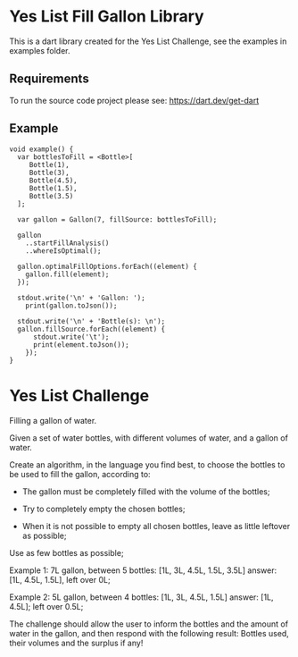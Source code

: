 # Yes List Fill Gallon Library

  This is a dart library created for the Yes List Challenge, see the examples in examples folder.

## Requirements

  To run the source code project please see: https://dart.dev/get-dart

## Example

```
void example() {
  var bottlesToFill = <Bottle>[
     Bottle(1),
     Bottle(3),
     Bottle(4.5),
     Bottle(1.5),
     Bottle(3.5)
  ];

  var gallon = Gallon(7, fillSource: bottlesToFill);

  gallon
    ..startFillAnalysis()
    ..whereIsOptimal();

  gallon.optimalFillOptions.forEach((element) {
    gallon.fill(element);
  });

  stdout.write('\n' + 'Gallon: ');
    print(gallon.toJson());

  stdout.write('\n' + 'Bottle(s): \n');
  gallon.fillSource.forEach((element) {
      stdout.write('\t');
      print(element.toJson());
    });
}
```

# Yes List Challenge

Filling a gallon of water.

  Given a set of water bottles, with different volumes of water, and a gallon of water.

  Create an algorithm, in the language you find best, to choose the bottles to be used to fill the gallon, according to:

  - The gallon must be completely filled with the volume of the bottles;

  - Try to completely empty the chosen bottles;

  - When it is not possible to empty all chosen bottles, leave as little leftover as possible;

Use as few bottles as possible;

  Example 1: 7L gallon, between 5 bottles: [1L, 3L, 4.5L, 1.5L, 3.5L] answer: [1L, 4.5L, 1.5L], left over 0L;
  
  Example 2: 5L gallon, between 4 bottles: [1L, 3L, 4.5L, 1.5L] answer: [1L, 4.5L]; left over 0.5L;

The challenge should allow the user to inform the bottles and the amount of water in the gallon, and then respond with the following result: Bottles used, their volumes and the surplus if any!
